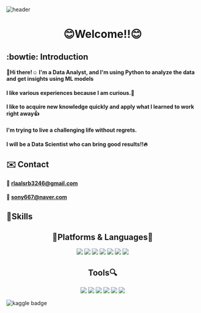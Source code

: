 ![header](https://capsule-render.vercel.app/api?type=shark&color=f9c6cf&height=250&section=header&text=MinkyuKim%20GitHub&fontColor=808080&fontSize=70&descSize=20&animation=scaleIn)

<div align='center'>
  
# :blush:Welcome!!:blush:

</div>


## :bowtie: Introduction
#### 👋Hi there!:relaxed: I'm a Data Analyst, and I'm using Python to analyze the data and get insights using ML models
#### I like various experiences because I am curious.:musical_note:
#### I like to acquire new knowledge quickly and apply what I learned to work right away:thumbsup:

#### I'm trying to live a challenging life without regrets.
#### I will be a Data Scientist who can bring good results!!:fire:

## :envelope: Contact
#### :email: rlaalsrb3246@gmail.com
#### :email: sony667@naver.com


## :metal:Skills

<div align='center'>

## :doughnut:Platforms & Languages:cookie:
<img src="https://img.shields.io/badge/Python-3776AB?style=flat&logo=Python&logoColor=white"> <img src="https://img.shields.io/badge/GitHub-181717?style=flat&logo=GitHub&logoColor=white"> <img src="https://img.shields.io/badge/Google Colab-F9AB00?style=flat&logo=Google Colab&logoColor=white"> <img src="https://img.shields.io/badge/Jupyter-F37626?style=flat&logo=Jupyter&logoColor=white"> <img src="https://img.shields.io/badge/Kaggle-20BEFF?style=flat&logo=Kaggle&logoColor=white"> <img src="https://img.shields.io/badge/Anaconda-44A833?style=flat&logo=Anaconda&logoColor=white"> <img src="https://img.shields.io/badge/Visual Studio-5C2D91?style=flat&logo=Visual Studio&logoColor=white">
</div>

<div align='center'>

## Tools:mag:
<img src="https://img.shields.io/badge/Tensorflow-FF6F00?style=flat&logo=Tensorflow&logoColor=white"> <img src="https://img.shields.io/badge/Keras-D00000?style=flat&logo=Keras&logoColor=white"> <img src="https://img.shields.io/badge/Numpy-013243?style=flat&logo=Numpy&logoColor=white"> <img src="https://img.shields.io/badge/Pandas-150458?style=flat&logo=Pandas&logoColor=white"> <img src="https://img.shields.io/badge/Scipy-8CAAE6?style=flat&logo=Scipy&logoColor=white"> <img src="https://img.shields.io/badge/scikit-learn-F7931E?style=flat&logo=scikit-learn&logoColor=white">
</div>

![kaggle badge](https://url.com/?user={rlaalsrb3246})


<!--
**Mifekmk/Mifekmk** is a ✨ _special_ ✨ repository because its `README.md` (this file) appears on your GitHub profile.

Here are some ideas to get you started:

- 🔭 I’m currently working on ...
- 🌱 I’m currently learning ...
- 👯 I’m looking to collaborate on ...
- 🤔 I’m looking for help with ...
- 💬 Ask me about ...
- 📫 How to reach me: ...
- 😄 Pronouns: ...
- ⚡ Fun fact: ...
-->
